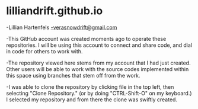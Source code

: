 # lilliandrift.github.io

-Lillian Hartenfels
-verasnowdrift@gmail.com

-This GitHub account was created moments ago to operate these repositories. I will be using this account to connect and share code, and dial in code for others to work with.

-The repository viewed here stems from my account that I had just created. Other users will be able to work with the source codes implemented within this space using branches that stem off from the work.

-I was able to clone the repository by clicking file in the top left, then selecting "Clone Repository." (or by doing "CTRL-Shift-O" on my keyboard.) I selected my repository and from there the clone was swiftly created.